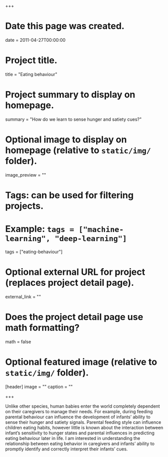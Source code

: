 +++
# Date this page was created.
date = 2011-04-27T00:00:00

# Project title.
title = "Eating behaviour"

# Project summary to display on homepage.
summary = "How do we learn to sense hunger and satiety cues?"

# Optional image to display on homepage (relative to `static/img/` folder).
image_preview = ""

# Tags: can be used for filtering projects.
# Example: `tags = ["machine-learning", "deep-learning"]`
tags = ["eating-behaviour"]

# Optional external URL for project (replaces project detail page).
external_link = ""

# Does the project detail page use math formatting?
math = false

# Optional featured image (relative to `static/img/` folder).
[header]
image = ""
caption = ""

+++

Unlike other species, human babies enter the world completely dependent on their caregivers to manage their needs. For example, during feeding parental behaviour can influence the development of infants’ ability to sense their hunger and satiety signals. Parental feeding style can influence children eating habits, however little is known about the interaction between infant’s sensitivity to hunger states and parental influences in predicting eating behaviour later in life. I am interested in understanding the relationship between eating behavior in caregivers and infants’ ability to promptly identify and correctly interpret their infants’ cues. 


